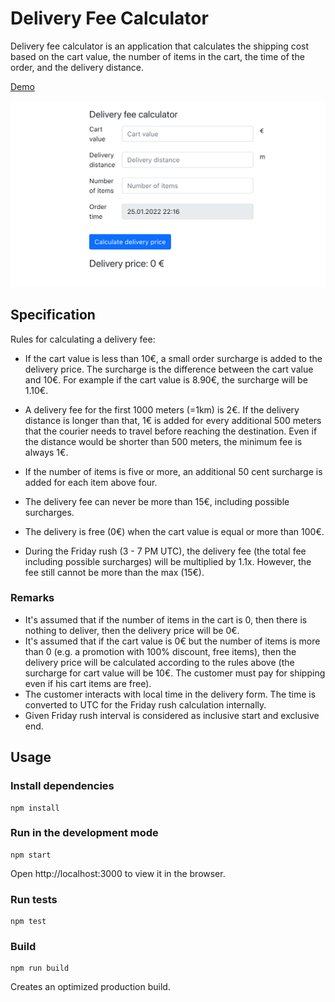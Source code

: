 # Delivery Fee Calculator

Delivery fee calculator is an application that calculates the shipping cost based on the cart value, the number of items in the cart, the time of the order, and the delivery distance.

[Demo](https://delivery-calculator-makhova.netlify.app)

![screenshot](./screenshot.png)

## Specification

Rules for calculating a delivery fee:

 * If the cart value is less than 10€, a small order surcharge is added to the delivery price.
The surcharge is the difference between the cart value and 10€. For example if the cart value is 8.90€, 
the surcharge will be 1.10€.

 * A delivery fee for the first 1000 meters (=1km) is 2€. If the delivery distance is longer than that, 
1€ is added for every additional 500 meters that the courier needs to travel before reaching the destination. 
Even if the distance would be shorter than 500 meters, the minimum fee is always 1€.

 * If the number of items is five or more, an additional 50 cent surcharge is added for each item above four.

 * The delivery fee can never be more than 15€, including possible surcharges.

 * The delivery is free (0€) when the cart value is equal or more than 100€.

 * During the Friday rush (3 - 7 PM UTC), the delivery fee (the total fee including possible surcharges) will 
be multiplied by 1.1x. However, the fee still cannot be more than the max (15€).

### Remarks
 * It's assumed that if the number of items in the cart is 0, then there is nothing to deliver, 
then the delivery price will be 0€.
 * It's assumed that if the cart value is 0€ but the number of items is more than 0 
(e.g. a promotion with 100% discount, free items), then the delivery price will be calculated according to 
the rules above (the surcharge for cart value will be 10€. The customer must pay for shipping even if his 
cart items are free).
 * The customer interacts with local time in the delivery form. The time is converted to UTC for the Friday rush calculation internally.
 * Given Friday rush interval is considered as inclusive start and exclusive end.
   
## Usage

### Install dependencies

```
npm install
```

### Run in the development mode
```
npm start
```
Open http://localhost:3000 to view it in the browser.

### Run tests
```
npm test
```

### Build
```
npm run build
```

Creates an optimized production build.


